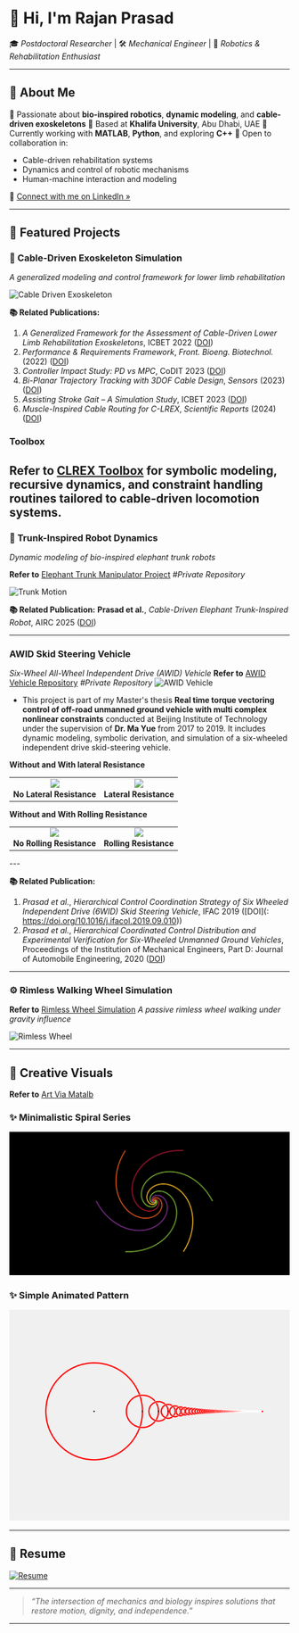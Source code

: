 # 👋 Hi, I'm **Rajan Prasad**

🎓 *Postdoctoral Researcher* | 🛠️ *Mechanical Engineer* | 🤖 *Robotics & Rehabilitation Enthusiast*

---

## 🧭 About Me

🔬 Passionate about **bio-inspired robotics**, **dynamic modeling**, and **cable-driven exoskeletons**
📍 Based at **Khalifa University**, Abu Dhabi, UAE
💬 Currently working with **MATLAB**, **Python**, and exploring **C++**
🤝 Open to collaboration in:

* Cable-driven rehabilitation systems
* Dynamics and control of robotic mechanisms
* Human-machine interaction and modeling

📎 [Connect with me on LinkedIn »](https://www.linkedin.com/in/rajanprasad460/)

---

## 🚀 Featured Projects

### 🦿 Cable-Driven Exoskeleton Simulation

*A generalized modeling and control framework for lower limb rehabilitation*

![Cable Driven Exoskeleton](https://github.com/rajanprasad460/rajanprasad460/blob/main/Exo_Animation-1.gif?raw=true)

**📚 Related Publications:**

1. *A Generalized Framework for the Assessment of Cable-Driven Lower Limb Rehabilitation Exoskeletons*, ICBET 2022 ([DOI](https://doi.org/10.1145/3535694.3535716))
2. *Performance & Requirements Framework*, *Front. Bioeng. Biotechnol.* (2022) ([DOI](https://doi.org/10.3389/fbioe.2022.920462))
3. *Controller Impact Study: PD vs MPC*, CoDIT 2023 ([DOI](https://doi.org/10.1109/CoDIT58514.2023.10284066))
4. *Bi-Planar Trajectory Tracking with 3DOF Cable Design*, *Sensors* (2023) ([DOI](https://doi.org/10.3390/s23031677))
5. *Assisting Stroke Gait – A Simulation Study*, ICBET 2023 ([DOI](https://doi.org/10.1145/3620679.3620691))
6. *Muscle-Inspired Cable Routing for C-LREX*, *Scientific Reports* (2024) ([DOI](https://doi.org/10.1038/s41598-024-55785-0))


### Toolbox
Refer to [CLREX Toolbox](https://github.com/rajanprasad460/C-LREX-Tool) for symbolic modeling, recursive dynamics, and constraint handling routines tailored to cable-driven locomotion systems.
---

### 🧠 Trunk-Inspired Robot Dynamics

*Dynamic modeling of bio-inspired elephant trunk robots*

**Refer to** [Elephant Trunk Manipulator Project](https://github.com/rajanprasad460/Elephant-Trunk.git) 
*#Private Repository*

![Trunk Motion](https://github.com/rajanprasad460/rajanprasad460/blob/main/TurnkMotion.gif?raw=true)

**📚 Related Publication:**
**Prasad et al.**, *Cable-Driven Elephant Trunk-Inspired Robot*, AIRC 2025 ([DOI](https://doi.org/10.1109/AIRC64931.2025.11077512))

---

### AWID Skid Steering Vehicle
*Six-Wheel All-Wheel Independent Drive (AWID) Vehicle*
**Refer to** [AWID Vehicle Repository](https://github.com/rajanprasad460/AWID-Vehicle.git) *#Private Repository*
![AWID Vehicle](https://github.com/rajanprasad460/rajanprasad460/blob/main/six_wheel_animation.gif?raw=true)

* This project is part of my Master's thesis **Real time torque vectoring control of off-road unmanned ground vehicle with multi complex nonlinear constraints** conducted at Beijing Institute of Technology under the supervision of **Dr. Ma Yue** from 2017 to 2019. It includes dynamic modeling, symbolic derivation, and simulation of a six-wheeled independent drive skid-steering vehicle.


**Without and With lateral Resistance**
<table>
  <tr>
    <td align="center">
      <img src="six_wheel_animation.gif" width="500"/><br/>
      <b>No Lateral Resistance</b>
    </td>
    <td align="center">
      <img src="six_wheel_animation-1.gif" width="500"/><br/>
      <b>Lateral Resistance</b>
    </td>
  </tr>
</table>


**Without and With Rolling Resistance**
<table>
  <tr>
    <td align="center">
      <img src="six_wheel_animation-1-2.gif" width="500"/><br/>
      <b>No Rolling Resistance</b>
    </td>
    <td align="center">
      <img src="six_wheel_animation-1-2-3.gif" width="500"/><br/>
      <b>Rolling Resistance</b>
    </td>
  </tr>
</table>
---

**📚 Related Publication:**
1. *Prasad et al.*, *Hierarchical Control Coordination Strategy of Six Wheeled Independent Drive (6WID) Skid Steering Vehicle*, IFAC 2019 ([DOI](: https://doi.org/10.1016/j.ifacol.2019.09.010))
2. *Prasad et al.*, *Hierarchical Coordinated Control Distribution and Experimental Verification for Six-Wheeled Unmanned Ground Vehicles*, Proceedings of the Institution of Mechanical Engineers, Part D: Journal of Automobile Engineering, 2020 ([DOI](https://doi.org/10.1177/0954407020940823))

---
### ⚙️ Rimless Walking Wheel Simulation
**Refer to** [Rimless Wheel Simulation](https://github.com/rajanprasad460/RimLessWheel.git)
*A passive rimless wheel walking under gravity influence*

![Rimless Wheel](https://github.com/rajanprasad460/rajanprasad460/blob/main/rimless_wheel.gif?raw=true)

---

## 🎨 Creative Visuals
**Refer to** [Art Via Matalb](https://github.com/rajanprasad460/Arts-Via-MATLAB.git)

### ✨ Minimalistic Spiral Series

![Spiral Art](https://github.com/rajanprasad460/rajanprasad460/blob/main/spiral-1-2-3-4-5-6-7-8.gif?raw=true)

### ✨ Simple Animated Pattern

![Simple Art](https://github.com/rajanprasad460/rajanprasad460/blob/main/Finalized.gif?raw=true)

---

## 📄 Resume

[![Resume](https://img.shields.io/badge/CV-View-blue?logo=read-the-docs\&style=for-the-badge)](https://github.com/rajanprasad460/rajanprasad460/blob/main/CV_main_File.pdf)

---

> *“The intersection of mechanics and biology inspires solutions that restore motion, dignity, and independence.”*

---

